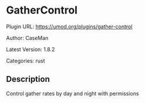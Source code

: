 # GatherControl

Plugin URL: https://umod.org/plugins/gather-control

Author: CaseMan

Latest Version: 1.8.2

Categories: rust

## Description

Control gather rates by day and night with permissions
